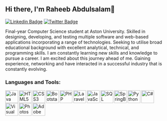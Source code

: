 ## Hi there, I'm Raheeb Abdulsalam👋

[![Linkedin Badge](https://img.shields.io/badge/-raheebabdulsalam-0072b1?style=flat&logo=Linkedin&logoColor=white)](https://www.linkedin.com/in/raheebabdulsalam/ "Connect on LinkedIn")
[![Twitter Badge](https://img.shields.io/badge/-@Raheeb97-00acee?style=flat&logo=Twitter&logoColor=white)](https://twitter.com/intent/follow?screen_name=Raheeb97 "Follow on Twitter")




Final-year Computer Science student at Aston University. Skilled in designing, developing, and testing multiple software and web-based applications incorporating a range of technologies. Seeking to utilise broad educational background with excellent analytical, technical, and programming skills. I am constantly learning new skills and knowledge to pursue a career. I am excited about this journey ahead of me. Gaining experience, networking and have interacted in a successful industry that is constantly evolving.

<h3 align="left">Languages and Tools:</h3>
<img align="left" alt="Java" width="40px" src="https://img.icons8.com/color/48/000000/java-coffee-cup-logo--v2.png" />
<img align="left" alt="HTML5" width="40px" src="https://img.icons8.com/color/48/000000/html-5--v1.png" />
<img align="left" alt="CSS3" width="40px" src="https://img.icons8.com/color/48/000000/css3.png" />
<img align="left" alt="Bootstarp" width="40px" src="https://user-images.githubusercontent.com/99501966/222798390-c67afe77-6ec6-4725-92c1-fc49ff7123cf.png" />
<img align="left" alt="PHP" width="40px" src="https://user-images.githubusercontent.com/99501966/222797531-af253d7e-a6fb-4123-b1ff-9ea3e5dcb888.png" />
<img align="left" alt="Laravel" width="40px" src="https://img.icons8.com/fluency/48/000000/laravel.png" />
<img align="left" alt="JavaScript" width="40px" src="https://img.icons8.com/color/48/000000/javascript--v1.png" />
<img align="left" alt="SQL" width="40px" src="https://user-images.githubusercontent.com/99501966/222795970-ff72b7a6-ff93-473b-8f50-2f19cb896859.png" />
<img align="left" alt="SpringBoot" width="40px" src="https://img.icons8.com/color/48/000000/spring-logo.png" />
<img align="left" alt="Python" width="40px" src="https://img.icons8.com/color/48/000000/python--v1.png" />
<img align="left" alt="C#" width="40px" src="https://img.icons8.com/color/48/000000/c-sharp-logo.png" />
<img align="left" alt="Visual Basic" width="40px" src="https://user-images.githubusercontent.com/99501966/222796592-467e3b75-f138-4733-adab-b0856b6a6d47.png" />
<img align="left" alt="Photoshop" width="40px" src="https://img.icons8.com/color/48/000000/adobe-photoshop.png" />
<img align="left" alt="Adobe Premiere" width="40px" src="https://img.icons8.com/color/48/000000/adobe-premiere-pro.png" />



